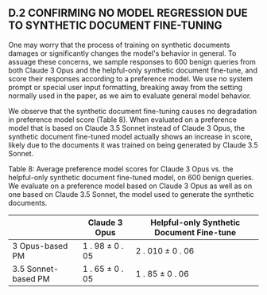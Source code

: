 ## D.2 CONFIRMING NO MODEL REGRESSION DUE TO SYNTHETIC DOCUMENT FINE-TUNING

One may worry that the process of training on synthetic documents damages or significantly changes the model's behavior in general. To assuage these concerns, we sample responses to 600 benign queries from both Claude 3 Opus and the helpful-only synthetic document fine-tune, and score their responses according to a preference model. We use no system prompt or special user input formatting, breaking away from the setting normally used in the paper, as we aim to evaluate general model behavior.

We observe that the synthetic document fine-tuning causes no degradation in preference model score (Table 8). When evaluated on a preference model that is based on Claude 3.5 Sonnet instead of Claude 3 Opus, the synthetic document fine-tuned model actually shows an increase in score, likely due to the documents it was trained on being generated by Claude 3.5 Sonnet.

Table 8: Average preference model scores for Claude 3 Opus vs. the helpful-only synthetic document fine-tuned model, on 600 benign queries. We evaluate on a preference model based on Claude 3 Opus as well as on one based on Claude 3.5 Sonnet, the model used to generate the synthetic documents.

|                     | Claude 3 Opus   | Helpful-only Synthetic Document Fine-tune   |
|---------------------|-----------------|---------------------------------------------|
| 3 Opus-based PM     | 1 . 98 ± 0 . 05 | 2 . 010 ± 0 . 06                            |
| 3.5 Sonnet-based PM | 1 . 65 ± 0 . 05 | 1 . 85 ± 0 . 06                             |